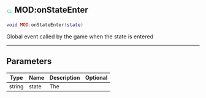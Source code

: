 ## ![client](.gitbook/assets/client.png) MOD:onStateEnter


```lua
void MOD:onStateEnter(state)
```

Global event called by the game when the state is entered


------
## Parameters

| Type   | Name | Description              | Optional |
| ------ | ---- | ------------------------ | -------: |
| string | state | The |  |


